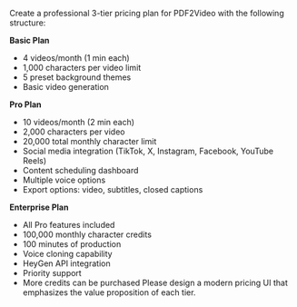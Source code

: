 Create a professional 3-tier pricing plan for PDF2Video with the following structure:

**Basic Plan**
- 4 videos/month (1 min each)
- 1,000 characters per video limit
- 5 preset background themes
- Basic video generation

**Pro Plan**
- 10 videos/month (2 min each)
- 2,000 characters per video
- 20,000 total monthly character limit
- Social media integration (TikTok, X, Instagram, Facebook, YouTube Reels)
- Content scheduling dashboard
- Multiple voice options
- Export options: video, subtitles, closed captions

**Enterprise Plan**
- All Pro features included
- 100,000 monthly character credits
- 100 minutes of production
- Voice cloning capability
- HeyGen API integration
- Priority support
- More credits can be purchased 
Please design a modern pricing UI that emphasizes the value proposition of each tier.